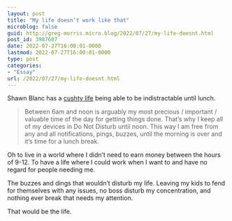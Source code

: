```yaml
---
layout: post
title: "My life doesn’t work like that"
microblog: false
guid: http://greg-morris.micro.blog/2022/07/27/my-life-doesnt.html
post_id: 3987607
date: 2022-07-27T16:00:01-0000
lastmod: 2022-07-27T16:00:01-0000
type: post
categories:
- "Essay"
url: /2022/07/27/my-life-doesnt.html
---
```


Shawn Blanc has a [cushty life](https://shawnblanc.net/2022/07/dnd-until-lunch/ ) being able to be indistractable until lunch. 

> Between 6am and noon is arguably my most precious / important / valuable time of the day for getting things done.
That’s why I keep all of my devices in Do Not Disturb until noon.
This way I am free from any and all notifications, pings, buzzes, until the morning is over and it’s time for a lunch break.

Oh to live in a world where I didn’t need to earn money between the hours of 9-12. To have a life where I could work when I want to and have no regard for people needing me. 

The buzzes and dings that wouldn’t disturb my life. Leaving my kids to fend for themselves with any issues, no boss disturb my concentration, and nothing ever break that needs my attention. 

That would be the life. 
